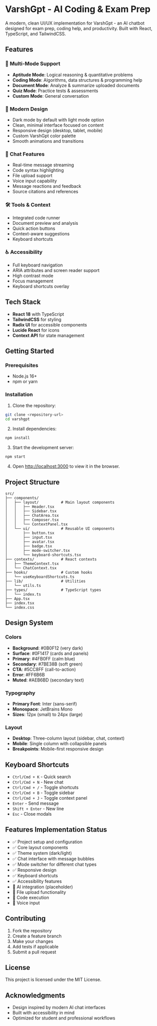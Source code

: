 # VarshGpt - AI Coding & Exam Prep

A modern, clean UI/UX implementation for VarshGpt - an AI chatbot designed for exam prep, coding help, and productivity. Built with React, TypeScript, and TailwindCSS.

## Features

### 🎯 **Multi-Mode Support**
- **Aptitude Mode**: Logical reasoning & quantitative problems
- **Coding Mode**: Algorithms, data structures & programming help
- **Document Mode**: Analyze & summarize uploaded documents
- **Quiz Mode**: Practice tests & assessments
- **Custom Mode**: General conversation

### 🎨 **Modern Design**
- Dark mode by default with light mode option
- Clean, minimal interface focused on content
- Responsive design (desktop, tablet, mobile)
- Custom VarshGpt color palette
- Smooth animations and transitions

### 💬 **Chat Features**
- Real-time message streaming
- Code syntax highlighting
- File upload support
- Voice input capability
- Message reactions and feedback
- Source citations and references

### 🛠️ **Tools & Context**
- Integrated code runner
- Document preview and analysis
- Quick action buttons
- Context-aware suggestions
- Keyboard shortcuts

### ♿ **Accessibility**
- Full keyboard navigation
- ARIA attributes and screen reader support
- High contrast mode
- Focus management
- Keyboard shortcuts overlay

## Tech Stack

- **React 18** with TypeScript
- **TailwindCSS** for styling
- **Radix UI** for accessible components
- **Lucide React** for icons
- **Context API** for state management

## Getting Started

### Prerequisites
- Node.js 16+ 
- npm or yarn

### Installation

1. Clone the repository:
```bash
git clone <repository-url>
cd varshgpt
```

2. Install dependencies:
```bash
npm install
```

3. Start the development server:
```bash
npm start
```

4. Open [http://localhost:3000](http://localhost:3000) to view it in the browser.

## Project Structure

```
src/
├── components/
│   ├── layout/          # Main layout components
│   │   ├── Header.tsx
│   │   ├── Sidebar.tsx
│   │   ├── ChatArea.tsx
│   │   ├── Composer.tsx
│   │   └── ContextPanel.tsx
│   └── ui/              # Reusable UI components
│       ├── button.tsx
│       ├── input.tsx
│       ├── avatar.tsx
│       ├── badge.tsx
│       ├── mode-switcher.tsx
│       └── keyboard-shortcuts.tsx
├── contexts/            # React contexts
│   ├── ThemeContext.tsx
│   └── ChatContext.tsx
├── hooks/               # Custom hooks
│   └── useKeyboardShortcuts.ts
├── lib/                 # Utilities
│   └── utils.ts
├── types/               # TypeScript types
│   └── index.ts
├── App.tsx
├── index.tsx
└── index.css
```

## Design System

### Colors
- **Background**: #0B0F12 (very dark)
- **Surface**: #0F1417 (cards and panels)
- **Primary**: #4FB0FF (calm blue)
- **Secondary**: #7BE38B (soft green)
- **CTA**: #5CC8FF (call-to-action)
- **Error**: #FF6B6B
- **Muted**: #AEB6BD (secondary text)

### Typography
- **Primary Font**: Inter (sans-serif)
- **Monospace**: JetBrains Mono
- **Sizes**: 12px (small) to 24px (large)

### Layout
- **Desktop**: Three-column layout (sidebar, chat, context)
- **Mobile**: Single column with collapsible panels
- **Breakpoints**: Mobile-first responsive design

## Keyboard Shortcuts

- `Ctrl/Cmd + K` - Quick search
- `Ctrl/Cmd + N` - New chat
- `Ctrl/Cmd + /` - Toggle shortcuts
- `Ctrl/Cmd + B` - Toggle sidebar
- `Ctrl/Cmd + J` - Toggle context panel
- `Enter` - Send message
- `Shift + Enter` - New line
- `Esc` - Close modals

## Features Implementation Status

- ✅ Project setup and configuration
- ✅ Core layout components
- ✅ Theme system (dark/light)
- ✅ Chat interface with message bubbles
- ✅ Mode switcher for different chat types
- ✅ Responsive design
- ✅ Keyboard shortcuts
- ✅ Accessibility features
- 🔄 AI integration (placeholder)
- 🔄 File upload functionality
- 🔄 Code execution
- 🔄 Voice input

## Contributing

1. Fork the repository
2. Create a feature branch
3. Make your changes
4. Add tests if applicable
5. Submit a pull request

## License

This project is licensed under the MIT License.

## Acknowledgments

- Design inspired by modern AI chat interfaces
- Built with accessibility in mind
- Optimized for student and professional workflows
